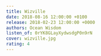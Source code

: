 ```yaml
---
title: Wizville
date: 2018-08-16 12:00:00 +0100
release: 2018-02-23 12:00:00 +0000
authors: Ocean Wisdom
listen_of: 0rYK8GLayXydwsdgP0n9rN
cover: wizville.jpg
rating: 4
---
```


